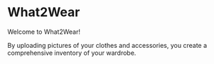 # What2Wear

Welcome to What2Wear! 

By uploading pictures of your clothes and accessories, you create a comprehensive inventory of your wardrobe.
